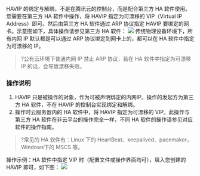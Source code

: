 HAVIP 的绑定与解绑，不是在腾讯云的控制台，而是配合第三方 HA 软件使用。您需要在第三方 HA 软件中操作，将 HAVIP 指定为可漂移的 VIP（Virtual IP Address）即可。然后由第三方 HA 软件通过 ARP 协议指定 HAVIP 要绑定的网卡。示意图如下，具体操作请参见第三方 HA 软件：
![](https://main.qcloudimg.com/raw/c2e4c1e75b972cb030cc9b6a4c8613e3.png)
传统物理设备环境下，所有内网 IP 默认都是可以通过 ARP 协议绑定到网卡上的，都可以在 HA 软件中指定为可漂移的 IP。
>?公有云环境下普通内网 IP 禁止 ARP 协议，若在 HA 软件中指定为可漂移 IP 的话，会导致漂移失败。

### 操作说明
1. HAVIP 只是被操作的对象，作为可被声明绑定的内网IP。操作的发起方为第三方 HA 软件，不在 HAVIP 的控制台实现绑定和解绑。
2. 操作时云服务器内的 HA 软件中，将 HAVIP 指定为可漂移的 VIP。此操作与第三方 HA 软件在非云平台的操作完全一样，不同 HA 软件的操作请参见对应软件的操作指南。
>?常见的 HA 软件有：Linux 下的 HeartBeat、keepalived、pacemaker，Windows下的 MSCS 等。

操作示例：HA 软件中指定 VIP 时（配置文件或操作界面均可），填入您创建的 HAVIP 即可，如下图：
![](https://main.qcloudimg.com/raw/e43ccc658badc6d11c59793639233d76.png)
